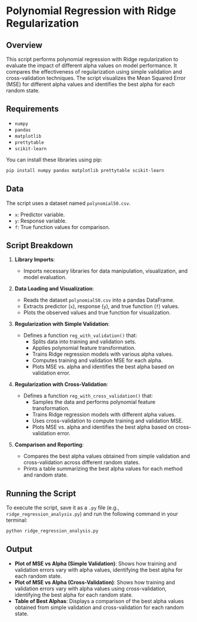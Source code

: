 # Polynomial Regression with Ridge Regularization

## Overview
This script performs polynomial regression with Ridge regularization to evaluate the impact of different alpha values on model performance. It compares the effectiveness of regularization using simple validation and cross-validation techniques. The script visualizes the Mean Squared Error (MSE) for different alpha values and identifies the best alpha for each random state.

## Requirements

- `numpy`
- `pandas`
- `matplotlib`
- `prettytable`
- `scikit-learn`

You can install these libraries using pip:

```bash
pip install numpy pandas matplotlib prettytable scikit-learn
```

## Data

The script uses a dataset named `polynomial50.csv`. 
- `x`: Predictor variable.
- `y`: Response variable.
- `f`: True function values for comparison.


## Script Breakdown

1. **Library Imports**:
   - Imports necessary libraries for data manipulation, visualization, and model evaluation.

2. **Data Loading and Visualization**:
   - Reads the dataset `polynomial50.csv` into a pandas DataFrame.
   - Extracts predictor (`x`), response (`y`), and true function (`f`) values.
   - Plots the observed values and true function for visualization.

3. **Regularization with Simple Validation**:
   - Defines a function `reg_with_validation()` that:
     - Splits data into training and validation sets.
     - Applies polynomial feature transformation.
     - Trains Ridge regression models with various alpha values.
     - Computes training and validation MSE for each alpha.
     - Plots MSE vs. alpha and identifies the best alpha based on validation error.

4. **Regularization with Cross-Validation**:
   - Defines a function `reg_with_cross_validation()` that:
     - Samples the data and performs polynomial feature transformation.
     - Trains Ridge regression models with different alpha values.
     - Uses cross-validation to compute training and validation MSE.
     - Plots MSE vs. alpha and identifies the best alpha based on cross-validation error.

5. **Comparison and Reporting**:
   - Compares the best alpha values obtained from simple validation and cross-validation across different random states.
   - Prints a table summarizing the best alpha values for each method and random state.


## Running the Script
To execute the script, save it as a `.py` file (e.g., `ridge_regression_analysis.py`) and run the following command in your terminal:

```bash
python ridge_regression_analysis.py
```


## Output

- **Plot of MSE vs Alpha (Simple Validation)**: Shows how training and validation errors vary with alpha values, identifying the best alpha for each random state.
- **Plot of MSE vs Alpha (Cross-Validation)**: Shows how training and validation errors vary with alpha values using cross-validation, identifying the best alpha for each random state.
- **Table of Best Alphas**: Displays a comparison of the best alpha values obtained from simple validation and cross-validation for each random state.
